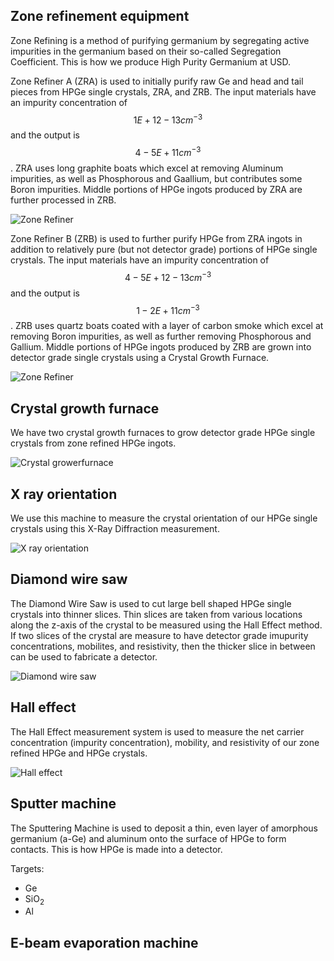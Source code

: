 ## Zone refinement equipment

Zone Refining is a method of purifying germanium by segregating active impurities in the germanium based on their so-called Segregation Coefficient. This is how we produce High Purity Germanium at USD.

Zone Refiner A (ZRA) is used to initially purify raw Ge and head and tail pieces from HPGe single crystals, ZRA, and ZRB. The input materials have an impurity concentration of $$1E+12-13 cm^{-3}$$ and the output is $$4-5E+11 cm^{-3}$$. ZRA uses long graphite boats which excel at removing Aluminum impurities, as well as Phosphorous and Gaallium, but contributes some Boron impurities. Middle portions of HPGe ingots produced by ZRA are further processed in ZRB.

![Zone Refiner](https://drive.google.com/uc?id=0B8oD8RFeoxYPNXVwVWhnYWI5RzA)

Zone Refiner B (ZRB) is used to further purify HPGe from ZRA ingots in addition to relatively pure (but not detector grade) portions of HPGe single crystals. The input materials have an impurity concentration of $$4-5E+12-13 cm^{-3}$$ and the output is $$1-2E+11 cm^{-3}$$. ZRB uses quartz boats coated with a layer of carbon smoke which excel at removing Boron impurities, as well as further removing Phosphorous and Gallium. Middle portions of HPGe ingots produced by ZRB are grown into detector grade single crystals using a Crystal Growth Furnace.

![Zone Refiner](https://drive.google.com/uc?id=0B8oD8RFeoxYPWFJqTmkzVk5pU3M)

## Crystal growth furnace

We have two crystal growth furnaces to grow detector grade HPGe single crystals from zone refined HPGe ingots.

![Crystal growerfurnace](https://drive.google.com/uc?id=0B3yvXEqPBERISVVFWkhIZWlHQms)

## X ray orientation

We use this machine to measure the crystal orientation of our HPGe single crystals using this X-Ray Diffraction measurement.

![X ray orientation](https://drive.google.com/uc?id=0B3yvXEqPBERIOVpJVGpNazBGazg)

## Diamond wire saw

The Diamond Wire Saw is used to cut large bell shaped HPGe single crystals into thinner slices. Thin slices are taken from various locations along the z-axis of the crystal to be measured using the Hall Effect method. If two slices of the crystal are measure to have detector grade imupurity concentrations, mobilites, and resistivity, then the thicker slice in between can be used to fabricate a detector.

![Diamond wire saw](https://drive.google.com/uc?id=0B3yvXEqPBERIODlqQ3FjbWU2VFU)

## Hall effect

The Hall Effect measurement system is used to measure the net carrier concentration (impurity concentration), mobility, and resistivity of our zone refined HPGe and HPGe crystals.

![Hall effect](https://drive.google.com/uc?id=0B3yvXEqPBERIZGUxTDFnX1N2bjA)

## Sputter machine

The Sputtering Machine is used to deposit a thin, even layer of amorphous germanium (a-Ge) and aluminum onto the surface of HPGe to form contacts. This is how HPGe is made into a detector.

Targets:

- Ge
- SiO<sub>2</sub>
- Al

## E-beam evaporation machine
